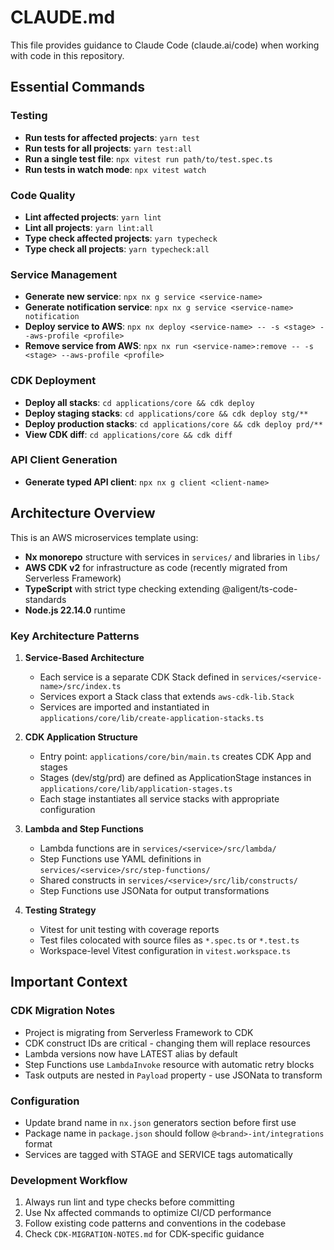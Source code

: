 # CLAUDE.md

This file provides guidance to Claude Code (claude.ai/code) when working with code in this repository.

## Essential Commands

### Testing

- **Run tests for affected projects**: `yarn test`
- **Run tests for all projects**: `yarn test:all`
- **Run a single test file**: `npx vitest run path/to/test.spec.ts`
- **Run tests in watch mode**: `npx vitest watch`

### Code Quality

- **Lint affected projects**: `yarn lint`
- **Lint all projects**: `yarn lint:all`
- **Type check affected projects**: `yarn typecheck`
- **Type check all projects**: `yarn typecheck:all`

### Service Management

- **Generate new service**: `npx nx g service <service-name>`
- **Generate notification service**: `npx nx g service <service-name> notification`
- **Deploy service to AWS**: `npx nx deploy <service-name> -- -s <stage> --aws-profile <profile>`
- **Remove service from AWS**: `npx nx run <service-name>:remove -- -s <stage> --aws-profile <profile>`

### CDK Deployment

- **Deploy all stacks**: `cd applications/core && cdk deploy`
- **Deploy staging stacks**: `cd applications/core && cdk deploy stg/**`
- **Deploy production stacks**: `cd applications/core && cdk deploy prd/**`
- **View CDK diff**: `cd applications/core && cdk diff`

### API Client Generation

- **Generate typed API client**: `npx nx g client <client-name>`

## Architecture Overview

This is an AWS microservices template using:

- **Nx monorepo** structure with services in `services/` and libraries in `libs/`
- **AWS CDK v2** for infrastructure as code (recently migrated from Serverless Framework)
- **TypeScript** with strict type checking extending @aligent/ts-code-standards
- **Node.js 22.14.0** runtime

### Key Architecture Patterns

1. **Service-Based Architecture**

   - Each service is a separate CDK Stack defined in `services/<service-name>/src/index.ts`
   - Services export a Stack class that extends `aws-cdk-lib.Stack`
   - Services are imported and instantiated in `applications/core/lib/create-application-stacks.ts`

2. **CDK Application Structure**

   - Entry point: `applications/core/bin/main.ts` creates CDK App and stages
   - Stages (dev/stg/prd) are defined as ApplicationStage instances in `applications/core/lib/application-stages.ts`
   - Each stage instantiates all service stacks with appropriate configuration

3. **Lambda and Step Functions**

   - Lambda functions are in `services/<service>/src/lambda/`
   - Step Functions use YAML definitions in `services/<service>/src/step-functions/`
   - Shared constructs in `services/<service>/src/lib/constructs/`
   - Step Functions use JSONata for output transformations

4. **Testing Strategy**
   - Vitest for unit testing with coverage reports
   - Test files colocated with source files as `*.spec.ts` or `*.test.ts`
   - Workspace-level Vitest configuration in `vitest.workspace.ts`

## Important Context

### CDK Migration Notes

- Project is migrating from Serverless Framework to CDK
- CDK construct IDs are critical - changing them will replace resources
- Lambda versions now have LATEST alias by default
- Step Functions use `LambdaInvoke` resource with automatic retry blocks
- Task outputs are nested in `Payload` property - use JSONata to transform

### Configuration

- Update brand name in `nx.json` generators section before first use
- Package name in `package.json` should follow `@<brand>-int/integrations` format
- Services are tagged with STAGE and SERVICE tags automatically

### Development Workflow

1. Always run lint and type checks before committing
2. Use Nx affected commands to optimize CI/CD performance
3. Follow existing code patterns and conventions in the codebase
4. Check `CDK-MIGRATION-NOTES.md` for CDK-specific guidance
